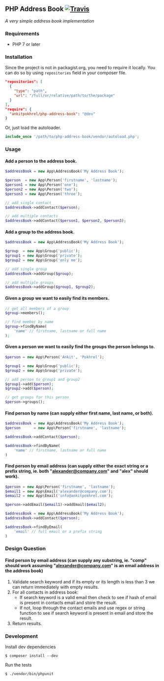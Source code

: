 ## PHP Address Book [![Travis](https://img.shields.io/travis/ankitpokhrel/php-address-book.svg?style=flat-square)](https://travis-ci.org/ankitpokhrel/php-address-book)
_A very simple address book implementation_

### Requirements
- PHP 7 or later

### Installation
Since the project is not in packagist.org, you need to require it locally.
You can do so by using `repositories` field in your composer file.
 
 ```json
 "repositories": [
   {
     "type": "path",
     "url": "/full/or/relative/path/to/the/package"
   }
 ],
 "require": {
   "ankitpokhrel/php-address-book": "@dev"
 }
 ```
 
 Or, just load the autoloader.
 ```php
 include_once '/path/to/php-address-book/vendor/autoload.php';
 ```

### Usage
#### Add a person to the address book.
```php
$addressBook = new App\AddressBook('My Address Book');

$person  = new App\Person('firstname', 'lastname');
$person1 = new App\Person('one');
$person2 = new App\Person('two');
$person3 = new App\Person('three');

// add single contact
$addressBook->addContact($person);

// add multiple contacts
$addressBook->addContact($person1, $person2, $person3);
```

#### Add a group to the address book.
```php
$addressBook = new App\AddressBook('My Address Book');

$group  = new App\Group('public');
$group1 = new App\Group('private');
$group2 = new App\Group('only me');

// add single group
$addressBook->addGroup($group);

// add multiple groups
$addressBook->addGroup($group1, $group2);
```

#### Given a group we want to easily find its members.
```php
// get all members of a group
$group->members();

// find member by name
$group->findByName(
    'name' // firstname, lastname or full name
);
```

#### Given a person we want to easily find the groups the person belongs to.
```php
$person = new App\Person('Ankit', 'Pokhrel');

$group1 = new App\Group('public');
$group2 = new App\Group('private');

// add person to group1 and group2
$group1->add($person);
$group2->add($person);

// get groups for this person 
$person->groups();
```

#### Find person by name (can supply either first name, last name, or both).
```php
$addressBook = new App\AddressBook('My Address Book');
$person      = new App\Person('firstname', 'lastname');

$addressBook->addContact($person);

$addressBook->findByName(
    'name' // firstname, lastname or full name
)
```

#### Find person by email address (can supply either the exact string or a prefix string, ie. both "alexander@company.com" and "alex" should work).
```php
$person = new App\Person('firstname', 'lastname');
$email1 = new App\Email('alexander@company.com');
$email2 = new App\Email('info@ankitpokhrel.com');

$person->addEmail($email1)->addEmail($email2);

$addressBook = new App\AddressBook('My Address Book');
$addressBook->addContact($person);

$addressBook->findByEmail(
    'email' // full email or a prefix string
)
```

### Design Question
#### Find person by email address (can supply any substring, ie. "comp" should work assuming "alexander@company.com" is an email address in the address book)
1. Validate search keyword and if its empty or its length is less than 3 we can return immediately with empty results.
2. For all contacts in address book:
    - If search keyword is a valid email then check to see if hash of email is present in contacts email and store the result.
    - If not, loop through the contact emails and use regex or string function to see if search keyword is present in email and store the result.
3. Return results.

### Development
Install dev dependencies
```shell
$ composer install --dev
```

Run the tests
```
$ ./vendor/bin/phpunit
```
